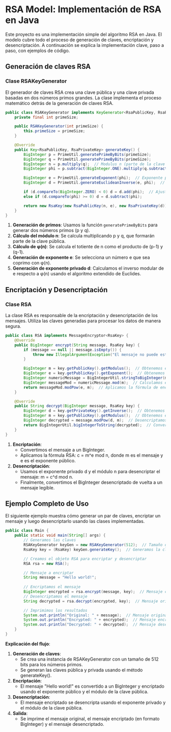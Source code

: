 # RSA Model: Implementación de RSA en Java

Este proyecto es una implementación simple del algoritmo RSA en Java. El modelo cubre todo el proceso de generación de claves, encriptación y desencriptación. A continuación se explica la implementación clave, paso a paso, con ejemplos de código.

## Generación de claves RSA

### Clase RSAKeyGenerator

El generador de claves RSA crea una clave pública y una clave privada basadas en dos números primos grandes. La clase implementa el proceso matemático detrás de la generación de claves RSA.

```java
public class RSAKeyGenerator implements KeyGenerator<RsaPublicKey, RsaPrivateKey> {
    private final int primeSize;

    public RSAKeyGenerator(int primeSize) {
        this.primeSize = primeSize;
    }

    @Override
    public Key<RsaPublicKey, RsaPrivateKey> generateKey() {
        BigInteger p = PrimeUtil.generatePrimeByBits(primeSize);
        BigInteger q = PrimeUtil.generatePrimeByBits(primeSize);
        BigInteger n = p.multiply(q);  // Modulus n (parte de la clave pública)
        BigInteger phi = p.subtract(BigInteger.ONE).multiply(q.subtract(BigInteger.ONE));  // Totiente de n

        BigInteger e = PrimeUtil.generateExponent(phi);  // Exponente público e
        BigInteger d = PrimeUtil.generateEuclideanInverse(e, phi);  // Exponente privado d

        if (d.compareTo(BigInteger.ZERO) < 0) d = d.add(phi);  // Ajuste del inverso modular si es negativo
        else if (d.compareTo(phi) >= 0) d = d.subtract(phi);

        return new RsaKey(new RsaPublicKey(n, e), new RsaPrivateKey(d));  // Devuelve la clave pública y privada
    }
}
```

1. **Generación de primos**: Usamos la función `generatePrimeByBits` para generar dos números primos (p y q).
2. **Cálculo del módulo n**: Se calcula multiplicando p y q, que formarán parte de la clave pública.
3. **Cálculo de φ(n)**: Se calcula el totiente de n como el producto de (p-1) y (q-1).
4. **Generación de exponente e**: Se selecciona un número e que sea coprimo con φ(n).
5. **Generación de exponente privado d**: Calculamos el inverso modular de e respecto a φ(n) usando el algoritmo extendido de Euclides.

## Encriptación y Desencriptación

### Clase RSA

La clase RSA es responsable de la encriptación y desencriptación de los mensajes. Utiliza las claves generadas para procesar los datos de manera segura.

```java
public class RSA implements MessageEncryptor<RsaKey> {
    @Override
    public BigInteger encrypt(String message, RsaKey key) {
        if (message == null || message.isEmpty()) {
            throw new IllegalArgumentException("El mensaje no puede estar vacío.");
        }

        BigInteger m = key.getPublicKey().getModulus();  // Obtenemos el módulo de la clave pública
        BigInteger e = key.getPublicKey().getExponent();  // Obtenemos el exponente de la clave pública
        BigInteger numericMessage = BigIntegerUtil.stringToBigInteger(message);  // Convertimos el mensaje a un BigInteger
        BigInteger messageMod = numericMessage.mod(m);  // Calculamos el valor del mensaje mod n
        return messageMod.modPow(e, m);  // Aplicamos la fórmula de encriptación: m^e mod n
    }

    @Override
    public String decrypt(BigInteger message, RsaKey key) {
        BigInteger d = key.getPrivateKey().getInverse();  // Obtenemos el exponente privado
        BigInteger m = key.getPublicKey().getModulus();  // Obtenemos el módulo de la clave pública
        BigInteger decrypted = message.modPow(d, m);  // Desencriptamos el mensaje: c^d mod n
        return BigIntegerUtil.bigIntegerToString(decrypted);  // Convertimos el BigInteger de vuelta a texto
    }
}
```

1. **Encriptación**:
    - Convertimos el mensaje a un BigInteger.
    - Aplicamos la fórmula RSA: c = m^e mod n, donde m es el mensaje y e es el exponente público.
2. **Desencriptación**:
    - Usamos el exponente privado d y el módulo n para desencriptar el mensaje: m = c^d mod n.
    - Finalmente, convertimos el BigInteger desencriptado de vuelta a un mensaje legible.

## Ejemplo Completo de Uso

El siguiente ejemplo muestra cómo generar un par de claves, encriptar un mensaje y luego desencriptarlo usando las clases implementadas.

```java
public class Main {
    public static void main(String[] args) {
        // Generamos las claves
        RSAKeyGenerator keyGen = new RSAKeyGenerator(512);  // Tamaño de los primos: 512 bits
        RsaKey key = (RsaKey) keyGen.generateKey();  // Generamos la clave pública y privada

        // Creamos el objeto RSA para encriptar y desencriptar
        RSA rsa = new RSA();

        // Mensaje a encriptar
        String message = "Hello world!";
        
        // Encriptamos el mensaje
        BigInteger encrypted = rsa.encrypt(message, key);  // Mensaje cifrado
        // Desencriptamos el mensaje
        String decrypted = rsa.decrypt(encrypted, key);  // Mensaje original recuperado

        // Imprimimos los resultados
        System.out.println("Original: " + message);  // Mensaje original
        System.out.println("Encrypted: " + encrypted);  // Mensaje encriptado
        System.out.println("Decrypted: " + decrypted);  // Mensaje desencriptado
    }
}
```

**Explicación del flujo**:
1. **Generación de claves**:
    - Se crea una instancia de RSAKeyGenerator con un tamaño de 512 bits para los números primos.
    - Se generan las claves pública y privada usando el método generateKey().
2. **Encriptación**:
    - El mensaje "Hello world!" es convertido a un BigInteger y encriptado usando el exponente público y el módulo de la clave pública.
3. **Desencriptación**:
    - El mensaje encriptado se desencripta usando el exponente privado y el módulo de la clave pública.
4. **Salida**:
    - Se imprime el mensaje original, el mensaje encriptado (en formato BigInteger) y el mensaje desencriptado.


